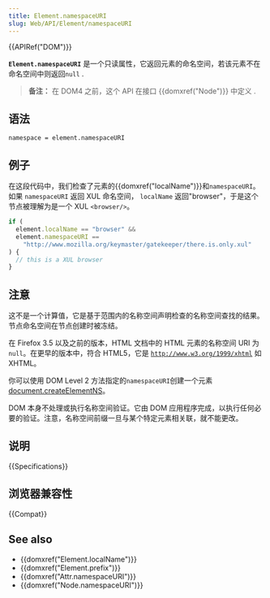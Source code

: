 ```yaml
---
title: Element.namespaceURI
slug: Web/API/Element/namespaceURI
---
```


{{APIRef("DOM")}}

**`Element.namespaceURI`** 是一个只读属性，它返回元素的命名空间，若该元素不在命名空间中则返回`null` .

> **备注：** 在 DOM4 之前，这个 API 在接口 {{domxref("Node")}} 中定义 .

## 语法

```
namespace = element.namespaceURI
```

## 例子

在这段代码中，我们检查了元素的{{domxref("localName")}}和`namespaceURI`。如果 `namespaceURI` 返回 XUL 命名空间， `localName` 返回"browser"，于是这个节点被理解为是一个 XUL `<browser/>`。

```js
if (
  element.localName == "browser" &&
  element.namespaceURI ==
    "http://www.mozilla.org/keymaster/gatekeeper/there.is.only.xul"
) {
  // this is a XUL browser
}
```

## 注意

这不是一个计算值，它是基于范围内的名称空间声明检查的名称空间查找的结果。节点命名空间在节点创建时被冻结。

在 Firefox 3.5 以及之前的版本，HTML 文档中的 HTML 元素的名称空间 URI 为 `null`。在更早的版本中，符合 HTML5，它是 [`http://www.w3.org/1999/xhtml`](http://www.w3.org/1999/xhtml) 如 XHTML。

你可以使用 DOM Level 2 方法指定的`namespaceURI`创建一个元素 [document.createElementNS](/zh-CN/docs/Web/API/Document/createElementNS)。

DOM 本身不处理或执行名称空间验证。它由 DOM 应用程序完成，以执行任何必要的验证。注意，名称空间前缀一旦与某个特定元素相关联，就不能更改。

## 说明

{{Specifications}}

## 浏览器兼容性

{{Compat}}

## See also

- {{domxref("Element.localName")}}
- {{domxref("Element.prefix")}}
- {{domxref("Attr.namespaceURI")}}
- {{domxref("Node.namespaceURI")}}
